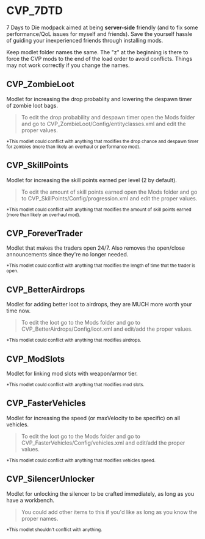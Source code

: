# CVP_7DTD
 7 Days to Die modpack aimed at being **server-side** friendly (and to fix some performance/QoL issues for myself and friends). Save the yourself hassle of guiding your inexperienced friends through installing mods.

 Keep modlet folder names the same. The "z" at the beginning is there to force the CVP mods to the end of the load order to avoid conflicts. Things may not work correctly if you change the names.




## CVP_ZombieLoot
Modlet for increasing the drop probablity and lowering the despawn timer of zombie loot bags.

> To edit the drop probability and despawn timer open the Mods folder and go to CVP_ZombieLoot/Config/entityclasses.xml and edit the proper values.



<sub>*This modlet could conflict with anything that modifies the drop chance and despawn timer for zombies (more than likely an overhaul or performance mod).</sub>




## CVP_SkillPoints
Modlet for increasing the skill points earned per level (2 by default).

> To edit the amount of skill points earned open the Mods folder and go to CVP_SkillPoints/Config/progression.xml and edit the proper values.



<sub>*This modlet could conflict with anything that modifies the amount of skill points earned (more than likely an overhaul mod).</sub>




## CVP_ForeverTrader
Modlet that makes the traders open 24/7. Also removes the open/close announcements since they're no longer needed.





<sub>*This modlet could conflict with anything that modifies the length of time that the trader is open.</sub>




## CVP_BetterAirdrops
Modlet for adding better loot to airdrops, they are MUCH more worth your time now.

> To edit the loot go to the Mods folder and go to CVP_BetterAirdrops/Config/loot.xml and edit/add the proper values.



<sub>*This modlet could conflict with anything that modifies airdrops.</sub>




## CVP_ModSlots
Modlet for linking mod slots with weapon/armor tier.





<sub>*This modlet could conflict with anything that modifies mod slots.</sub>




## CVP_FasterVehicles
Modlet for increasing the speed (or maxVelocity to be specific) on all vehicles. 

> To edit the loot go to the Mods folder and go to CVP_FasterVehicles/Config/vehicles.xml and edit/add the proper values.



<sub>*This modlet could conflict with anything that modifies vehicles speed.</sub>




## CVP_SilencerUnlocker
Modlet for unlocking the silencer to be crafted immediately, as long as you have a workbench. 

> You could add other items to this if you'd like as long as you know the proper names.



<sub>*This modlet shouldn't conflict with anything.</sub>